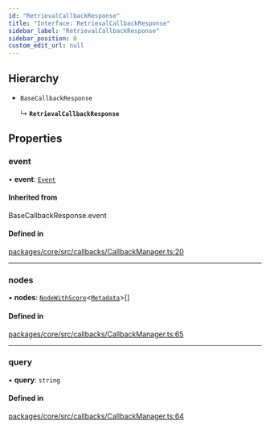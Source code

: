 ```yaml
---
id: "RetrievalCallbackResponse"
title: "Interface: RetrievalCallbackResponse"
sidebar_label: "RetrievalCallbackResponse"
sidebar_position: 0
custom_edit_url: null
---
```


## Hierarchy

- `BaseCallbackResponse`

  ↳ **`RetrievalCallbackResponse`**

## Properties

### event

• **event**: [`Event`](Event.md)

#### Inherited from

BaseCallbackResponse.event

#### Defined in

[packages/core/src/callbacks/CallbackManager.ts:20](https://github.com/run-llama/LlamaIndexTS/blob/3552de1/packages/core/src/callbacks/CallbackManager.ts#L20)

---

### nodes

• **nodes**: [`NodeWithScore`](NodeWithScore.md)<[`Metadata`](../#metadata)\>[]

#### Defined in

[packages/core/src/callbacks/CallbackManager.ts:65](https://github.com/run-llama/LlamaIndexTS/blob/3552de1/packages/core/src/callbacks/CallbackManager.ts#L65)

---

### query

• **query**: `string`

#### Defined in

[packages/core/src/callbacks/CallbackManager.ts:64](https://github.com/run-llama/LlamaIndexTS/blob/3552de1/packages/core/src/callbacks/CallbackManager.ts#L64)
